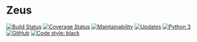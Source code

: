 # Zeus

[![Build Status](https://travis-ci.org/ricardochaves/zeus.svg?branch=master)](https://travis-ci.org/ricardochaves/zeus) [![Coverage Status](https://coveralls.io/repos/github/ricardochaves/zeus/badge.svg?branch=master)](https://coveralls.io/github/ricardochaves/zeus?branch=master) [![Maintainability](https://api.codeclimate.com/v1/badges/cc374de9fa316e55d672/maintainability)](https://codeclimate.com/github/ricardochaves/zeus/maintainability) [![Updates](https://pyup.io/repos/github/ricardochaves/zeus/shield.svg)](https://pyup.io/repos/github/ricardochaves/zeus/) [![Python 3](https://pyup.io/repos/github/ricardochaves/zeus/python-3-shield.svg)](https://pyup.io/repos/github/ricardochaves/zeus/) [![GitHub](https://img.shields.io/github/license/mashape/apistatus.svg)](https://github.com/ricardochaves/zeus/blob/master/LICENSE) [![Code style: black](https://img.shields.io/badge/code%20style-black-000000.svg)](https://github.com/ambv/black)
